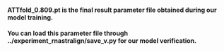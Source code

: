 #### ATTfold_0.809.pt is the final result parameter file obtained during our model training.

#### You can load this parameter file through ../experiment_rnastralign/save_v.py for our model verification.